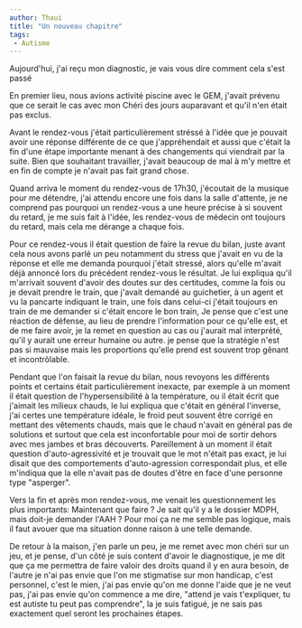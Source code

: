 ```yaml
---
author: Thaui
title: "Un nouveau chapitre"
tags: 
 - Autisme
---
```


Aujourd'hui, j'ai reçu mon diagnostic, je vais vous dire comment cela s'est passé

En premier lieu, nous avions activité piscine avec le GEM, j'avait prévenu que ce serait le cas avec mon Chéri des jours auparavant et qu'il n'en était pas exclus.

Avant le rendez-vous j'était particulièrement stréssé à l'idée que je pouvait avoir une réponse différente de ce que j'appréhendait et aussi que c'était la fin d'une étape importante menant à des changements qui viendrait par la suite. Bien que souhaitant travailler, j'avait beaucoup de mal à m'y mettre et en fin de compte je n'avait pas fait grand chose.

Quand arriva le moment du rendez-vous de 17h30, j'écoutait de la musique pour me détendre, j'ai attendu encore une fois dans la salle d'attente, je ne comprend pas pourquoi un rendez-vous a une heure précise à si souvent du retard, je me suis fait à l'idée, les rendez-vous de médecin ont toujours du retard, mais cela me dérange a chaque fois.

Pour ce rendez-vous il était question de faire la revue du bilan, juste avant cela nous avons parlé un peu notamment du stress que j'avait en vu de la réponse et elle me demanda pourquoi j'était stressé, alors qu'elle m'avait déjà annoncé lors du précédent rendez-vous le résultat. Je lui expliqua qu'il m'arrivait souvent d'avoir des doutes sur des certitudes, comme la fois ou je devait prendre le train, que j'avait demandé au guichetier, à un agent et vu la pancarte indiquant le train, une fois dans celui-ci j'était toujours en train de me demander si c'était encore le bon train, Je pense que c'est une réaction de défense, au lieu de prendre l'information pour ce qu'elle est, et de me faire avoir, je la remet en question au cas ou j'aurait mal interprété, qu'il y aurait une erreur humaine ou autre. je pense que la stratégie n'est pas si mauvaise mais les proportions qu'elle prend est souvent trop gênant et incontrôlable.

Pendant que l'on faisait la revue du bilan, nous revoyons les différents points et certains était particulièrement inexacte, par exemple à un moment il était question de l'hypersensibilité à la température, ou il était écrit que j'aimait les milieux chauds, le lui expliqua que c'était en général l'inverse, j'ai certes une température idéale, le froid peut souvent être corrigé en mettant des vêtements chauds, mais que le chaud n'avait en général pas de solutions et surtout que cela est inconfortable pour moi de sortir dehors avec mes jambes et bras découverts. Pareillement à un moment il était question d'auto-agressivité et je trouvait que le mot n'était pas exact, je lui disait que des comportements d'auto-agression correspondait plus, et elle m'indiqua que la elle n'avait pas de doutes d'être en face d'une personne type "asperger".

Vers la fin et après mon rendez-vous, me venait les questionnement les plus importants: Maintenant que faire ? Je sait qu'il y a le dossier MDPH, mais doit-je demander l'AAH ? Pour moi ça ne me semble pas logique, mais il faut avouer que ma situation donne raison à une telle demande.

De retour à la maison, j'en parle un peu, je me remet avec mon chéri sur un jeu, et je pense, d'un côté je suis content d'avoir le diagnostique, je me dit que ça me permettra de faire valoir des droits quand il y en aura besoin, de l'autre je n'ai pas envie que l'on me stigmatise sur mon handicap, c'est personnel, c'est le mien, j'ai pas envie qu'on me donne l'aide que je ne veut pas, j'ai pas envie qu'on commence a me dire, "attend je vais t'expliquer, tu est autiste tu peut pas comprendre", la je suis fatigué, je ne sais pas exactement quel seront les prochaines étapes.
